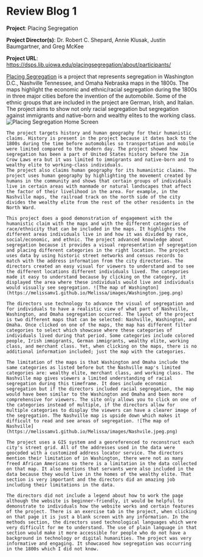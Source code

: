 # Review Blog 1

**Project**: Placing Segregation

**Project Director(s)**: Dr. Robert C. Shepard, Annie Klusak, Justin Baumgartner, and Greg McKee 

**Project URL**: https://dsps.lib.uiowa.edu/placingsegregation/about/participants/  

[Placing Segregation](https://dsps.lib.uiowa.edu/placingsegregation/about/participants/) is a project that represents segregation in Washington D.C., Nashville Tennessee, and Omaha Nebraska maps in the 1800s. The maps highlight the economic and ethnic/racial segregation during the 1800s in three major cities before the invention of the automobile. Some of the ethnic groups that are included in the project are German, Irish, and Italian. The project aims to show not only racial segregation but segregation against immigrants and native-born and wealthy elites to the working class. ![Placing Segregation Home Screen](https://melissamv1.github.io/Melissa/images/Home.jpeg.png)

	The project targets history and human geography for their humanistic claims. History is present in the project because it dates back to the 1800s during the time before automobiles so transportation and mobile were limited compared to the modern day. The project showed how segregation has been a part of United States history before the Jim Crow Laws era but it was limited to immigrants and native-born and to wealthy elite to working-class individuals. 
	The project also claims human geography for its humanistic claims. The project uses human geography by highlighting the movement created by humans in the community and shows that certain groups of individuals live in certain areas with manmade or natural landscapes that affect the factor of their livelihood in the area. For example, in the Nashville maps, the railroad track on the north side of the city divides the wealthy elite from the rest of the other residents in the North Ward. 
	
	This project does a good demonstration of engagement with the humanistic claim with the maps and with the different categories of race/ethnicity that can be included in the maps. It highlights the different areas individuals live in and how it was divided by race, social/economic, and ethnic. The project advanced knowledge about segregation because it provides a visual representation of segregation and placing different categories in the right location. The project uses data by using historic street networks and census records to match with the address information from the city directories. The directors created an easy visual for viewers to understand and to see the different locations different individuals lived. The categories made it easy to understand because by clicking on the category, it displayed the area where these individuals would live and individuals would visually see segregation. ![The map of Washington](https://melissamv1.github.io/Melissa/images/Washington.jpeg.png)

	The directors use technology to advance the visual of segregation and for individuals to have a realistic view of what part of Nashville, Washington, and Omaha segregation occurred. The layout of the project is two different maps that can be selected: Nashville, Washington, and Omaha. Once clicked on one of the maps, the map has different filter categories to select which showcase where these categories of individuals lived during that period. Some categories include colored people, Irish immigrants, German immigrants, wealthy elite, working class, and merchant class. Yet, when clicking on the maps, there is no additional information included; just the map with the categories.

	The limitation of the maps is that Washington and Omaha include the same categories as listed before but the Nashville map's limited categories are: wealthy elite, merchant class, and working class. The Nashville map gives viewers a limited understanding of racial segregation during this timeframe. It does include economic segregation but if the directors included racial segregation, the map would have been similar to the Washington and Omaha and been more comprehensive for viewers. The site only allows you to click on one of the categories instead of multiple, if the directors allow for multiple categories to display the viewers can have a clearer image of the segregation. The Nashville map is upside down which makes it difficult to read and see areas of segregation. ![The map of Nashville](https://melissamv1.github.io/Melissa/images/Nashvile.jpeg.png)
	
	The project uses a GIS system and a georeferenced to reconstruct each city's street grid. All of the addresses used in the data were geocoded with a customized address locator service. The directors mention their limitation of in Washington, there were not as many freed African Americans so there is a limitation in the data collected on that map. It also mentions that servants were also included in the data because they would live in the homes of the wealthy elite. That section is very important and the directors did an amazing job including their limitations in the data. 
	
	The directors did not include a legend about how to work the page although the website is beginner-friendly, it would be helpful to demonstrate to individuals how the website works and certain features of the project. There is an exercise tab in the project, when clicking on that page it is just a blank screen with any information. In the methods section, the directors used technological languages which were very difficult for me to understand. The use of plain language in that section would make it more accessible for people who do not have a background in technology or digital humanities. The project was very informative and engaging. It showcased how segregation was occurring in the 1800s which I did not know. 
